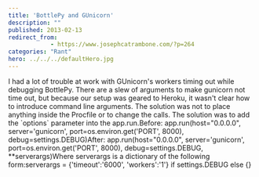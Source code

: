 ```yaml
---
title: 'BottlePy and GUnicorn'
description: ""
published: 2013-02-13
redirect_from: 
            - https://www.josephcatrambone.com/?p=264
categories: "Rant"
hero: ../../../defaultHero.jpg
---
```

I had a lot of trouble at work with GUnicorn's workers timing out while debugging BottlePy. There are a slew of arguments to make gunicorn not time out, but because our setup was geared to Heroku, it wasn't clear how to introduce command line arguments. The solution was not to place anything inside the Procfile or to change the calls. The solution was to add the \`options\` parameter into the app.run.Before: app.run(host="0.0.0.0", server='gunicorn', port=os.environ.get('PORT', 8000), debug=settings.DEBUG)After: app.run(host="0.0.0.0", server='gunicorn', port=os.environ.get('PORT', 8000), debug=settings.DEBUG, \*\*serverargs)Where serverargs is a dictionary of the following form:serverargs = {'timeout':'6000', 'workers':'1'} if settings.DEBUG else {}

